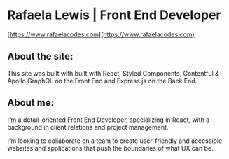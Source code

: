 # Rafaela Lewis | Front End Developer

[https://www.rafaelacodes.com](https://www.rafaelacodes.com)

## About the site:

This site was built with built with React, Styled Components, Contentful & Apollo GraphQL on the Front End and Express.js on the Back End.

## About me:

I'm a detail-oriented Front End Developer, specializing in React, with a background in client relations and project management.

I'm looking to collaborate on a team to create user-friendly and accessible websites and applications that push the boundaries of what UX can be.
